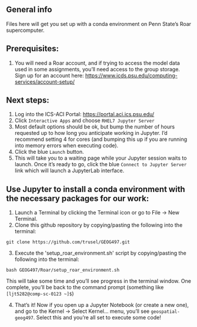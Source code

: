 ## General info

Files here will get you set up with a conda environment on Penn State’s Roar supercomputer.

## Prerequisites:

1.	You will need a Roar account, and if trying to access the model data used in some assignments, you’ll need access to the group storage. Sign up for an account here: https://www.icds.psu.edu/computing-services/account-setup/

## Next steps:

1.	Log into the ICS-ACI Portal: https://portal.aci.ics.psu.edu/
2.	Click `Interactive Apps` and choose `RHEL7 Jupyter Server`
3.	Most default options should be ok, but bump the number of hours requested up to how long you anticipate working in Jupyter. I’d recommend setting 4 for cores (and bumping this up if you are running into memory errors when executing code).
4.	Click the blue `Launch` button.
5.	This will take you to a waiting page while your Jupyter session waits to launch. Once it’s ready to go, click the blue `Connect to Jupyter Server` link which will launch a JupyterLab interface.

## Use Jupyter to install a conda environment with the necessary packages for our work:

1.	Launch a Terminal by clicking the Terminal icon or go to File -> New Terminal.
2.	Clone this github repository by copying/pasting the following into the terminal: 

```git clone https://github.com/trusel/GEOG497.git```

3.	Execute the 'setup_roar_environment.sh' script by copying/pasting the following into the terminal:

```bash GEOG497/Roar/setup_roar_environment.sh```

This will take some time and you’ll see progress in the terminal window. One complete, you’ll be back to the command prompt (something like ` [ljt5282@comp-sc-0123 ~]$`)

4.	That’s it! Now if you open up a Jupyter Notebook (or create a new one), and go to the Kernel -> Select Kernel… menu, you’ll see `geospatial-geog497`. Select this and you’re all set to execute some code!

